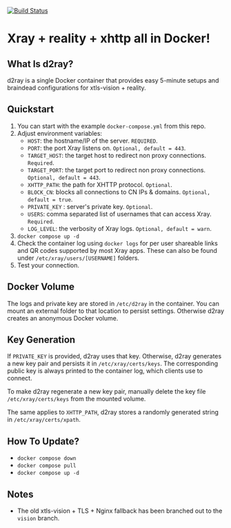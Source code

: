 [![Build Status](https://ci.quacker.org/api/badges/d/d2ray/status.svg)](https://ci.quacker.org/d/d2ray)
# Xray + reality + xhttp all in Docker!
## What Is d2ray?
d2ray is a single Docker container that provides easy 5-minute setups and braindead configurations for xtls-vision + reality.

## Quickstart
1. You can start with the example `docker-compose.yml` from this repo.
2. Adjust environment variables:
    - `HOST`: the hostname/IP of the server. `REQUIRED`.
    - `PORT`: the port Xray listens on. `Optional, default = 443`.
    - `TARGET_HOST`: the target host to redirect non proxy connections. `Required`.
    - `TARGET_PORT`: the target port to redirect non proxy connections. `Optional, default = 443`.
    - `XHTTP_PATH`: the path for XHTTP protocol. `Optional`.
    - `BLOCK_CN`: blocks all connections to CN IPs & domains. `Optional, default = true`.
    - `PRIVATE_KEY` : server's private key. `Optional`.
    - `USERS`: comma separated list of usernames that can access Xray. `Required`.
    - `LOG_LEVEL`: the verbosity of Xray logs. `Optional, default = warn`.
3. `docker compose up -d`
4. Check the container log using `docker logs` for per user shareable links and QR codes supported by most Xray apps. These can also be found under `/etc/xray/users/[USERNAME]` folders.
5. Test your connection.

## Docker Volume
The logs and private key are stored in `/etc/d2ray` in the container. You can mount an external folder to that location to persist settings. Otherwise d2ray creates an anonymous Docker volume.

## Key Generation
If `PRIVATE_KEY` is provided, d2ray uses that key. Otherwise, d2ray generates a new key pair and persists it in `/etc/xray/certs/keys`. The corresponding public key is always printed to the container log, which clients use to connect. 

To make d2ray regenerate a new key pair, manually delete the key file `/etc/xray/certs/keys` from the mounted volume.

The same applies to `XHTTP_PATH`, d2ray stores a randomly generated string in `/etc/xray/certs/xpath`.

## How To Update?
- `docker compose down`
- `docker compose pull`
- `docker compose up -d`

## Notes
- The old xtls-vision + TLS + Nginx fallback has been branched out to the `vision` branch.